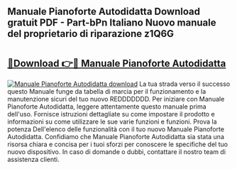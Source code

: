## Manuale Pianoforte Autodidatta Download gratuit PDF - Part-bPn Italiano Nuovo manuale del proprietario di riparazione z1Q6G

# <h2><a href="http://dfdi9gi.blite.top/?on=Manuale+Pianoforte+Autodidatta">🔗Download 👉🔴 Manuale Pianoforte Autodidatta</a></h2>

[![Manuale Pianoforte Autodidatta download](https://i.imgur.com/lujVjoI.png)](http://dfdi9gi.blite.top/?on=Manuale+Pianoforte+Autodidatta)
La tua strada verso il successo questo Manuale funge da tabella di marcia per il funzionamento e la manutenzione sicuri del tuo nuovo REDDDDDDD. Per iniziare con Manuale Pianoforte Autodidatta, leggere attentamente questo manuale prima dell'uso. Fornisce istruzioni dettagliate su come impostare il prodotto e informazioni su come utilizzare le sue varie funzioni e funzioni. Prova la potenza Dell'elenco delle funzionalità con il tuo nuovo Manuale Pianoforte Autodidatta. Confidiamo che Manuale Pianoforte Autodidatta sia stata una risorsa chiara e concisa per i tuoi sforzi per conoscere le specifiche del tuo nuovo dispositivo. In caso di domande o dubbi, contattare il nostro team di assistenza clienti.
